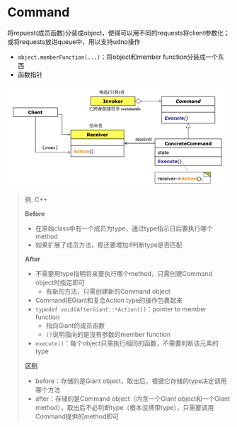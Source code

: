 # Command

将repuest(成员函数)分装成object，使得可以用不同的requests将client参数化；或将requests放进queue中，用以支持udno操作

- `object.memberFunction(...)`：将object和member function分装成一个东西
- 函数指针

<img src="../ScreenShots/Command/uml.png" alt="image-20200203153921351" style="zoom:50%;" />

> 例. C++
>
> **Before**
>
> - 在原始class中有一个成员为type，通过type指示日后要执行哪个method
> - 如果扩展了成员方法，那还要增加if判断type是否匹配
>
> **After**
>
> - 不需要用type指明将来要执行哪个method，只需创建Command object时指定即可
>   - 有新的方法，只需创建新的Command object
> - Command把Giant和复合Action type的操作包裹起来
> - `typedef void(AfterGiant::*Action)()`：pointer to member function
>   - 指向Giant的成员函数
>   - `()`说明指向的是没有参数的member function
> - `execute()`：每个object只需执行相同的函数，不需要判断该元素的type
>
> **区别**
>
> - before：存储的是Giant object，取出后，根据它存储的type决定调用哪个方法
> - after：存储的是Command object（内含一个Giant object和一个Giant method），取出后不必判断type（根本没携带type），只需要调用Command提供的method即可

